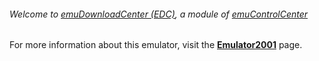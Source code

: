 ###### Welcome to [emuDownloadCenter (EDC)](https://github.com/PhoenixInteractiveNL/emuDownloadCenter/wiki/), a module of [emuControlCenter](https://github.com/PhoenixInteractiveNL/emuControlCenter/wiki/)

For more information about this emulator, visit the [**Emulator2001**](https://github.com/PhoenixInteractiveNL/emuDownloadCenter/wiki/Emulator-emu2001#menu) page.
